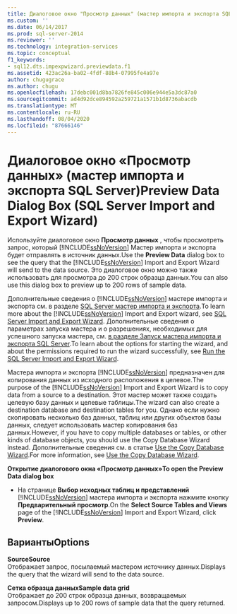 ```yaml
---
title: Диалоговое окно "Просмотр данных" (мастер импорта и экспорта SQL Server) | Документы Майкрософт
ms.custom: ''
ms.date: 06/14/2017
ms.prod: sql-server-2014
ms.reviewer: ''
ms.technology: integration-services
ms.topic: conceptual
f1_keywords:
- sql12.dts.impexpwizard.previewdata.f1
ms.assetid: 423ac26a-ba02-4fdf-88b4-07995fe4a97e
author: chugugrace
ms.author: chugu
ms.openlocfilehash: 17debc001d8ba7826fe845c006e944e5a3dc87a0
ms.sourcegitcommit: ad4d92dce894592a259721a1571b1d8736abacdb
ms.translationtype: MT
ms.contentlocale: ru-RU
ms.lasthandoff: 08/04/2020
ms.locfileid: "87666146"
---
```

# <a name="preview-data-dialog-box-sql-server-import-and-export-wizard"></a><span data-ttu-id="cec6e-102">Диалоговое окно «Просмотр данных» (мастер импорта и экспорта SQL Server)</span><span class="sxs-lookup"><span data-stu-id="cec6e-102">Preview Data Dialog Box (SQL Server Import and Export Wizard)</span></span>
  <span data-ttu-id="cec6e-103">Используйте диалоговое окно **Просмотр данных** , чтобы просмотреть запрос, который [!INCLUDE[ssNoVersion](../../includes/ssnoversion-md.md)] Мастер импорта и экспорта будет отправлять в источник данных.</span><span class="sxs-lookup"><span data-stu-id="cec6e-103">Use the **Preview Data** dialog box to see the query that the [!INCLUDE[ssNoVersion](../../includes/ssnoversion-md.md)] Import and Export Wizard will send to the data source.</span></span> <span data-ttu-id="cec6e-104">Это диалоговое окно можно также использовать для просмотра до 200 строк образца данных.</span><span class="sxs-lookup"><span data-stu-id="cec6e-104">You can also use this dialog box to preview up to 200 rows of sample data.</span></span>  
  
 <span data-ttu-id="cec6e-105">Дополнительные сведения о [!INCLUDE[ssNoVersion](../../includes/ssnoversion-md.md)] мастере импорта и экспорта см. в разделе [SQL Server мастер импорта и экспорта](import-and-export-data-with-the-sql-server-import-and-export-wizard.md).</span><span class="sxs-lookup"><span data-stu-id="cec6e-105">To learn more about the [!INCLUDE[ssNoVersion](../../includes/ssnoversion-md.md)] Import and Export wizard, see [SQL Server Import and Export Wizard](import-and-export-data-with-the-sql-server-import-and-export-wizard.md).</span></span> <span data-ttu-id="cec6e-106">Дополнительные сведения о параметрах запуска мастера и о разрешениях, необходимых для успешного запуска мастера, см. [в разделе Запуск мастера импорта и экспорта SQL Server](start-the-sql-server-import-and-export-wizard.md).</span><span class="sxs-lookup"><span data-stu-id="cec6e-106">To learn about the options for starting the wizard, and about the permissions required to run the wizard successfully, see [Run the SQL Server Import and Export Wizard](start-the-sql-server-import-and-export-wizard.md).</span></span>  
  
 <span data-ttu-id="cec6e-107">Мастера импорта и экспорта [!INCLUDE[ssNoVersion](../../includes/ssnoversion-md.md)] предназначен для копирования данных из исходного расположения в целевое.</span><span class="sxs-lookup"><span data-stu-id="cec6e-107">The purpose of the [!INCLUDE[ssNoVersion](../../includes/ssnoversion-md.md)] Import and Export Wizard is to copy data from a source to a destination.</span></span> <span data-ttu-id="cec6e-108">Этот мастер может также создать целевую базу данных и целевые таблицы.</span><span class="sxs-lookup"><span data-stu-id="cec6e-108">The wizard can also create a destination database and destination tables for you.</span></span> <span data-ttu-id="cec6e-109">Однако если нужно скопировать несколько баз данных, таблиц или других объектов базы данных, следует использовать мастер копирования баз данных.</span><span class="sxs-lookup"><span data-stu-id="cec6e-109">However, if you have to copy multiple databases or tables, or other kinds of database objects, you should use the Copy Database Wizard instead.</span></span> <span data-ttu-id="cec6e-110">Дополнительные сведения см. в статье [Use the Copy Database Wizard](../../relational-databases/databases/use-the-copy-database-wizard.md).</span><span class="sxs-lookup"><span data-stu-id="cec6e-110">For more information, see [Use the Copy Database Wizard](../../relational-databases/databases/use-the-copy-database-wizard.md).</span></span>  
  
 <span data-ttu-id="cec6e-111">**Открытие диалогового окна «Просмотр данных»**</span><span class="sxs-lookup"><span data-stu-id="cec6e-111">**To open the Preview Data dialog box**</span></span>  
  
-   <span data-ttu-id="cec6e-112">На странице **Выбор исходных таблиц и представлений** [!INCLUDE[ssNoVersion](../../includes/ssnoversion-md.md)] мастера импорта и экспорта нажмите кнопку **Предварительный просмотр**.</span><span class="sxs-lookup"><span data-stu-id="cec6e-112">On the **Select Source Tables and Views** page of the [!INCLUDE[ssNoVersion](../../includes/ssnoversion-md.md)] Import and Export Wizard, click **Preview**.</span></span>  
  
## <a name="options"></a><span data-ttu-id="cec6e-113">Варианты</span><span class="sxs-lookup"><span data-stu-id="cec6e-113">Options</span></span>  
 <span data-ttu-id="cec6e-114">**Source**</span><span class="sxs-lookup"><span data-stu-id="cec6e-114">**Source**</span></span>  
 <span data-ttu-id="cec6e-115">Отображает запрос, посылаемый мастером источнику данных.</span><span class="sxs-lookup"><span data-stu-id="cec6e-115">Displays the query that the wizard will send to the data source.</span></span>  
  
 <span data-ttu-id="cec6e-116">**Сетка образца данных**</span><span class="sxs-lookup"><span data-stu-id="cec6e-116">**Sample data grid**</span></span>  
 <span data-ttu-id="cec6e-117">Отображает до 200 строк образца данных, возвращаемых запросом.</span><span class="sxs-lookup"><span data-stu-id="cec6e-117">Displays up to 200 rows of sample data that the query returned.</span></span>  
  
  
